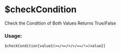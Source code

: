 # $checkCondition

Check the Condition of Both Values ​​Returns True/False

### Usage:

```
$checkCondition[value1(>=/<=/</>/==/!=)value2]
```
